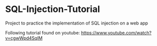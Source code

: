 # SQL-Injection-Tutorial
Project to practice the implementation of SQL injection on a web app

Following tutorial found on youtube: https://www.youtube.com/watch?v=cgwWpd4SqIM

